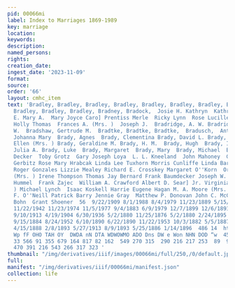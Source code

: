 ```yaml
---
pid: 00066mi
label: Index to Marriages 1869-1989
key: marriage
location: 
keywords: 
description: 
named_persons: 
rights: 
creation_date: 
ingest_date: '2023-11-09'
format: 
source: 
order: '66'
layout: cmhc_item
text: 'Bradley, Bradley, Bradley, Bradley, Bradley, Bradley, Bradley, Bradley, Bradley,
  Bradley, Bradley, Bradley, Bradney, Bradock,  Josie H. Kathryn  Kathryn Lenice  Kittie
  E. Mary A.  Mary Joyce Caro] Prentiss Merle  Ricky Lynn  Rose Lucille  S. J. Susan
  Holly Thomas  Frances A. (Mrs. )  Joseph J.  Bradridge, A. W. Bradridge, Albert
  W.  Bradshaw, Gertrude M.  Bradtke, Bradtke, Bradtke,  Bradusch,  Antonio E. Augusta
  Johanna Mary  Brady, Agnes  Brady, Clementina Brady, David L. Brady, Eliza  Brady,
  Ellen (Mrs. ) Brady, Geraldine M. Brady, H. M.  Brady, Hugh  Brady, Isabell Brady,
  Julia A. Brady, Luke  Brady, Margaret  Brady, Mary  Brady, Michael  Brady, Nellie  Jessie
  Decker  Toby Grotz  Gary Joseph Loya  L. L. Kneeland  John Mahoney  Glen Joseph
  Gerbitz Rose Mary Hrabcak Linda Lee Tuxhorn Morris Cunliffe Linda Barnes Michael
  Roger Gonzales Lizzie Mealey Richard E. Crosskey Margaret O''Korn  Ora D. Neills
  (Mrs. ) Irene Thompson Thomas Jay Bernard Frank Baumdecker Joseph W. Sykes Jacob
  Hummel  Frank Zajec  William A. Crawford Albert D. Sear] Jr. Virginia Green (Mrs.
  ) Michael Lynch  Isaac Koskell Harrie Eugene Hagan M. A. Moore (Mrs. ) Mary Conway  John
  F. O''Neill Patrick Barry Jennie Gray  Matthew P. Donovan John C. McCaughey Margaret
  Bohn  Grant Shoener  56  9/22/1909 8/1/1988 8/4/1979 11/23/1889 5/15/1889 2/14/1986
  11/22/1942 11/23/1974 11/5/1977 9/4/1883 6/9/1979 12/7/1899 12/6/1891 6/24/1934
  9/10/1913 4/19/1904 6/30/1936 5/2/1880 11/25/1876 5/2/1880 2/24/1895 10/28/1902
  9/15/1884 8/24/1952 6/10/1890 6/22/1890 11/22/1953 10/3/1882 5/5/1887 6/29/1910
  4/15/1888 2/8/1893 5/27/1913 8/9/1893 5/25/1886 1/14/1896  486 14  ht eS ee ~ >
  Wp fF OHO TAH OY  DWDA nN DTA WDWOWMO ADO Dns DW e Won NHN DOD “w  453 530 847 61
  33 566 91 355 679 164 817 82 162  549 270 315  290 216 217 253  89  91 271 121 341
  470 391 216 543 266 317 323 '
thumbnail: "/img/derivatives/iiif/images/00066mi/full/250,/0/default.jpg"
full: 
manifest: "/img/derivatives/iiif/00066mi/manifest.json"
collection: life
---
```

